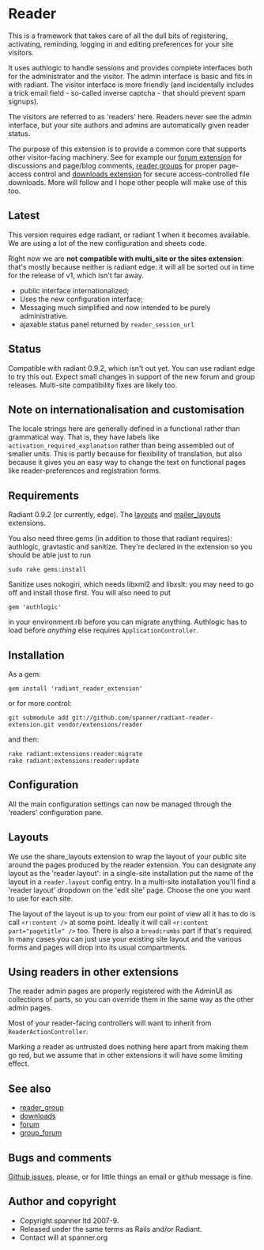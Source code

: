 # Reader

This is a framework that takes care of all the dull bits of registering, activating, reminding, logging in and editing preferences for your site visitors. 

It uses authlogic to handle sessions and provides complete interfaces both for the administrator and the visitor. The admin interface is basic and fits in with radiant. The visitor interface is more friendly (and incidentally includes a trick email field - so-called inverse captcha - that should prevent spam signups).

The visitors are referred to as 'readers' here. Readers never see the admin interface, but your site authors and admins are automatically given reader status.

The purpose of this extension is to provide a common core that supports other visitor-facing machinery. See for example our [forum extension](http://github.com/spanner/radiant-forum-extension) for discussions and page/blog comments, [reader groups](http://github.com/spanner/radiant-reader_group-extension) for proper page-access control and [downloads extension](http://github.com/spanner/radiant-downloads-extension) for secure access-controlled file downloads. More will follow and I hope other people will make use of this too.

## Latest

This version requires edge radiant, or radiant 1 when it becomes available. We are using a lot of the new configuration and sheets code.

Right now we are **not compatible with multi_site or the sites extension**: that's mostly because neither is radiant edge: it will all be sorted out in time for the release of v1, which isn't far away.

* public interface internationalized;
* Uses the new configuration interface;
* Messaging much simplified and now intended to be purely administrative.
* ajaxable status panel returned by `reader_session_url`

## Status

Compatible with radiant 0.9.2, which isn't out yet. You can use radiant edge to try this out. Expect small changes in support of the new forum and group releases. Multi-site compatibility fixes are likely too.

## Note on internationalisation and customisation

The locale strings here are generally defined in a functional rather than grammatical way. That is, they have labels like `activation_required_explanation` rather than being assembled out of smaller units. This is partly because for flexibility of translation, but also because it gives you an easy way to change the text on functional pages like reader-preferences and registration forms.

## Requirements

Radiant 0.9.2 (or currently, edge). The [layouts](http://github.com/squaretalent/radiant-layouts-extension) and [mailer_layouts](http://github.com/spanner/radiant-mailer_layouts-extension) extensions.

You also need three gems (in addition to those that radiant requires): authlogic, gravtastic and sanitize. They're declared in the extension so you should be able just to run

	sudo rake gems:install

Sanitize uses nokogiri, which needs libxml2 and libxslt: you may need to go off and install those first. You will also need to put

	gem 'authlogic'

in your environment.rb before you can migrate anything. Authlogic has to load before _anything_ else requires `ApplicationController`.

## Installation

As a gem:

	gem install 'radiant_reader_extension'
	
or for more control:

	git submodule add git://github.com/spanner/radiant-reader-extension.git vendor/extensions/reader

and then:

	rake radiant:extensions:reader:migrate
	rake radiant:extensions:reader:update

## Configuration

All the main configuration settings can now be managed through the 'readers' configuration pane.

## Layouts

We use the share_layouts extension to wrap the layout of your public site around the pages produced by the reader extension. You can designate any layout as the 'reader layout': in a single-site installation put the name of the layout in a `reader.layout` config entry. In a multi-site installation you'll find a 'reader layout' dropdown on the 'edit site' page. Choose the one you want to use for each site.

The layout of the layout is up to you: from our point of view all it has to do is call `<r:content />` at some point. Ideally it will call `<r:content part="pagetitle" />` too. There is also a `breadcrumbs` part if that's required. In many cases you can just use your existing site layout and the various forms and pages will drop into its usual compartments.

## Using readers in other extensions

The reader admin pages are properly registered with the AdminUI as collections of parts, so you can override them in the same way as the other admin pages.

Most of your reader-facing controllers will want to inherit from `ReaderActionController`.

Marking a reader as untrusted does nothing here apart from making them go red, but we assume that in other extensions it will have some limiting effect.

## See also

* [reader_group](http://github.com/spanner/radiant-reader_group-extension)
* [downloads](http://github.com/spanner/radiant-downloads-extension)
* [forum](http://github.com/spanner/radiant-forum-extension)
* [group_forum](http://github.com/spanner/radiant-group_forum-extension)

## Bugs and comments

[Github issues](http://github.com/spanner/radiant-reader-extension/issues), please, or for little things an email or github message is fine.

## Author and copyright

* Copyright spanner ltd 2007-9.
* Released under the same terms as Rails and/or Radiant.
* Contact will at spanner.org

